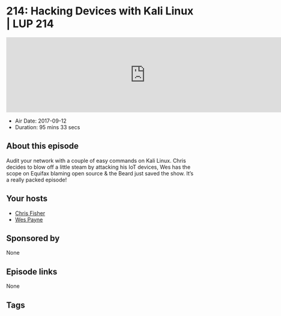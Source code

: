 # 214: Hacking Devices with Kali Linux | LUP 214

<iframe src="https://player.fireside.fm/v2/RUkczH-V+5o7NMs5L?theme=dark" width="740" height="200" frameborder="0" scrolling="no"></iframe>

* Air Date: 2017-09-12
* Duration: 95 mins 33 secs

## About this episode

Audit your network with a couple of easy commands on Kali Linux. Chris decides to blow off a little steam by attacking his IoT devices, Wes has the scope on Equifax blaming open source & the Beard just saved the show. It’s a really packed episode!

## Your hosts
* [Chris Fisher](https://linuxunplugged.com/hosts/chrislas)
* [Wes Payne](https://linuxunplugged.com/hosts/wes)

## Sponsored by

None



## Episode links

None



## Tags

